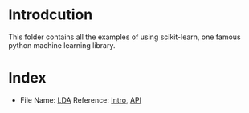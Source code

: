 # Introdcution
This folder contains all the examples of using scikit-learn, one famous python machine learning library.

# Index
* File Name: [LDA](sk_lda.py)
Reference: [Intro](http://scikit-learn.org/stable/modules/lda_qda.html), [API](http://scikit-learn.org/stable/modules/generated/sklearn.lda.LDA.html#sklearn.lda.LDA)
